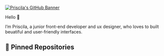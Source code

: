 
[![Priscila's GitHub Banner](Site_Background.png)](https://www.priscilamattos.com)


Hello 🦄

I’m Priscila, a junior front-end developer and ux designer, who loves to built beuatiful and user-friendly interfaces. 


## 📌 Pinned Repositories

<a href="https://github.com/priscilamattos/planted-project-1.git">
  <img align="center" style="margin:1rem 0.5rem" src="https://github-readme-stats.vercel.app/api/pin/?username=anuraghazra&repo=github-readme-stats)](https://github.com/priscilamattos/github-readme-stats) />
</a>

<br>
[![Top Langs](https://github-readme-stats.vercel.app/api/top-langs/?username=anuraghazra)](https://github.com/anuraghazra/github-readme-stats)
